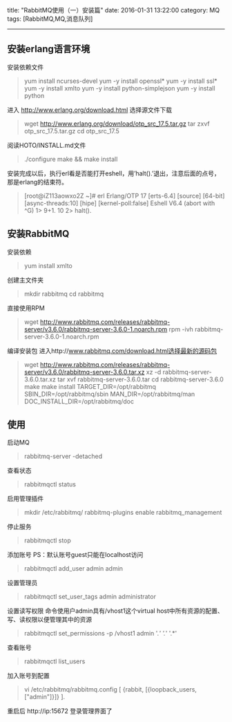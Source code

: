 title: "RabbitMQ使用（一）安装篇"
date: 2016-01-31 13:22:00
category: MQ
tags: [RabbitMQ,MQ,消息队列]

---

## 安装erlang语言环境

安装依赖文件

> yum install ncurses-devel
  yum -y install openssl*
  yum -y install ssl*
  yum -y install xmlto
  yum -y install python-simplejson
  yum -y install python

进入 http://www.erlang.org/download.html 选择源文件下载

> wget http://www.erlang.org/download/otp_src_17.5.tar.gz
tar zxvf otp_src_17.5.tar.gz
cd otp_src_17.5
    
阅读HOTO/INSTALL.md文件 

> ./configure
  make && make install 
  
安装完成以后，执行erl看是否能打开eshell，用’halt().’退出，注意后面的点号，那是erlang的结束符。

> [root@iZ113aowxo2Z ~]# erl
  Erlang/OTP 17 [erts-6.4] [source] [64-bit] [async-threads:10]      [hipe] [kernel-poll:false]
  Eshell V6.4  (abort with ^G)
  1> 9+1.
  10
  2> halt().
  
## 安装RabbitMQ 
安装依赖
> yum install xmlto

创建主文件夹
> mkdir rabbitmq
  cd rabbitmq

直接使用RPM
> wget http://www.rabbitmq.com/releases/rabbitmq-server/v3.6.0/rabbitmq-server-3.6.0-1.noarch.rpm
  rpm -ivh rabbitmq-server-3.6.0-1.noarch.rpm
  
编译安装包
进入http://www.rabbitmq.com/download.html选择最新的源码包
>  wget http://www.rabbitmq.com/releases/rabbitmq-server/v3.6.0/rabbitmq-server-3.6.0.tar.xz
  xz -d rabbitmq-server-3.6.0.tar.xz
  tar xvf rabbitmq-server-3.6.0.tar
  cd rabbitmq-server-3.6.0
  make
  make install TARGET_DIR=/opt/rabbitmq SBIN_DIR=/opt/rabbitmq/sbin MAN_DIR=/opt/rabbitmq/man DOC_INSTALL_DIR=/opt/rabbitmq/doc
  
## 使用
启动MQ
> rabbitmq-server -detached

查看状态
> rabbitmqctl status

启用管理插件
> mkdir /etc/rabbitmq/
  rabbitmq-plugins enable rabbitmq_management 

停止服务
> rabbitmqctl stop

添加账号
PS：默认账号guest只能在localhost访问
> rabbitmqctl add_user admin admin

设置管理员
> rabbitmqctl set_user_tags admin administrator

设置读写权限
命令使用户admin具有/vhost1这个virtual host中所有资源的配置、写、读权限以便管理其中的资源
> rabbitmqctl set_permissions -p /vhost1 admin '.*' '.*' '.*'


查看账号
> rabbitmqctl list_users

加入账号到配置
> vi /etc/rabbitmq/rabbitmq.config
> [
    {rabbit, [{loopback_users, ["admin"]}]}
  ].

重启后 http://ip:15672 登录管理界面了